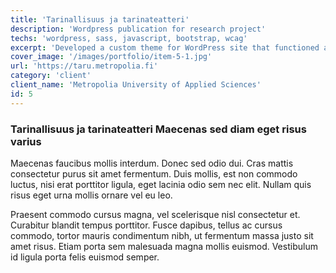 ```yaml
---
title: 'Tarinallisuus ja tarinateatteri'
description: 'Wordpress publication for research project'
techs: 'wordpress, sass, javascript, bootstrap, wcag'
excerpt: 'Developed a custom theme for WordPress site that functioned as a final publication for Metropolia University of Applied Sciences project Tarinallisuus ja tarinateatteri'
cover_image: '/images/portfolio/item-5-1.jpg'
url: 'https://taru.metropolia.fi'
category: 'client'
client_name: 'Metropolia University of Applied Sciences'
id: 5
---
```


### Tarinallisuus ja tarinateatteri Maecenas sed diam eget risus varius

Maecenas faucibus mollis interdum. Donec sed odio dui. Cras mattis consectetur purus sit amet fermentum. Duis mollis, est non commodo luctus, nisi erat porttitor ligula, eget lacinia odio sem nec elit. Nullam quis risus eget urna mollis ornare vel eu leo.

Praesent commodo cursus magna, vel scelerisque nisl consectetur et. Curabitur blandit tempus porttitor. Fusce dapibus, tellus ac cursus commodo, tortor mauris condimentum nibh, ut fermentum massa justo sit amet risus. Etiam porta sem malesuada magna mollis euismod. Vestibulum id ligula porta felis euismod semper.
